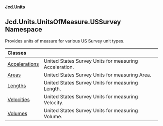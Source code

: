 #### [Jcd.Units](index.md 'index')

## Jcd.Units.UnitsOfMeasure.USSurvey Namespace

Provides units of measure for various US Survey unit types.

| Classes                                                                             |                                                        |
|:------------------------------------------------------------------------------------|:-------------------------------------------------------|
| [Accelerations](Accelerations.md 'Jcd.Units.UnitsOfMeasure.USSurvey.Accelerations') | United States Survey Units for measuring Acceleration. |
| [Areas](Areas.md 'Jcd.Units.UnitsOfMeasure.USSurvey.Areas')                         | United States Survey Units for measuring Area.         |
| [Lengths](Lengths.md 'Jcd.Units.UnitsOfMeasure.USSurvey.Lengths')                   | United States Survey Units for measuring Length.       |
| [Velocities](Velocities.md 'Jcd.Units.UnitsOfMeasure.USSurvey.Velocities')          | United States Survey Units for measuring Velocity.     |
| [Volumes](Volumes.md 'Jcd.Units.UnitsOfMeasure.USSurvey.Volumes')                   | United States Survey Units for measuring Volume.       |
